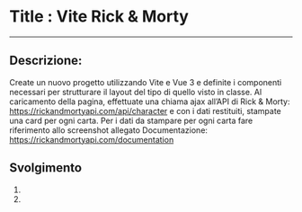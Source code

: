 # Title : Vite Rick & Morty
____________

## **Descrizione:**
Create un nuovo progetto utilizzando Vite e Vue 3 e definite i componenti necessari per strutturare il layout del tipo di quello visto in classe.
Al caricamento della pagina, effettuate una chiama ajax all’API di Rick & Morty: https://rickandmortyapi.com/api/character e con i dati restituiti, stampate una card per ogni carta.
Per i dati da stampare per ogni carta fare riferimento allo screenshot allegato
Documentazione:
https://rickandmortyapi.com/documentation

## Svolgimento 
1. 
2. 